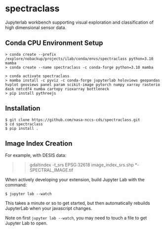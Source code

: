spectraclass
===============================

Jupyterlab workbench supporting visual exploration and classification of high dimensional sensor data.

Conda CPU Environment Setup
---------------

    > conda create --prefix /explore/nobackup/projects/ilab/conda/envs/spectraclass python=3.10 mamba
    > conda create --name spectraclass -c conda-forge python=3.10 mamba

    > conda activate spectraclass
    > mamba install -c pyviz -c conda-forge jupyterlab holoviews geopandas hvplot geoviews panel param scikit-image pytorch numpy xarray rasterio dask netcdf4 numba cartopy rioxarray bottleneck  
    > pip install pythreejs

Installation
------------

    $ git clone https://github.com/nasa-nccs-cds/spectraclass.git
    $ cd spectraclass
    $ pip install .

Image Index Creation
--------------------

For example, with DESIS data:

>> gdaltindex -t_srs EPSG:32618 image_index_srs.shp *-SPECTRAL_IMAGE.tif

When actively developing your extension, build Jupyter Lab with the command:

    $ jupyter lab --watch

This takes a minute or so to get started, but then automatically rebuilds JupyterLab when your javascript changes.

Note on first `jupyter lab --watch`, you may need to touch a file to get Jupyter Lab to open.

